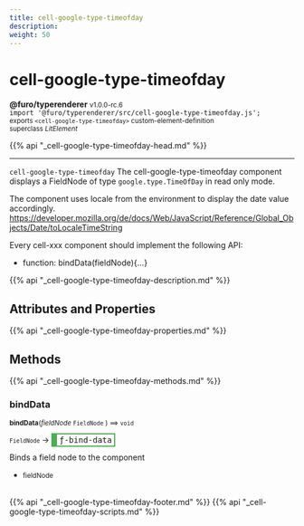 ```yaml
---
title: cell-google-type-timeofday
description: 
weight: 50
---
```


# cell-google-type-timeofday
**@furo/typerenderer** <small>v1.0.0-rc.6</small>
<br>`import '@furo/typerenderer/src/cell-google-type-timeofday.js';`<small>
<br>exports `<cell-google-type-timeofday>` custom-element-definition
<br>superclass *LitElement*</small>

{{% api "_cell-google-type-timeofday-head.md" %}}

****

`cell-google-type-timeofday`
The cell-google-type-timeofday component displays a FieldNode of type `google.type.TimeOfDay` in read only mode.

The component uses locale from the environment to display the date value accordingly.
https://developer.mozilla.org/de/docs/Web/JavaScript/Reference/Global_Objects/Date/toLocaleTimeString

Every cell-xxx component should implement the following API:
- function: bindData(fieldNode){...}

{{% api "_cell-google-type-timeofday-description.md" %}}


## Attributes and Properties
{{% api "_cell-google-type-timeofday-properties.md" %}}







## Methods
{{% api "_cell-google-type-timeofday-methods.md" %}}


### **bindData**
<small>**bindData**(*fieldNode* `FieldNode` ) ⟹ `void`</small>

<small>`FieldNode` </small> →
<span  style="border-width:2px 2px 2px 10px; border-style: solid;border-color:  rgb(76, 175, 80);font-family:monospace; padding:2px 4px;">ƒ-bind-data</span>

Binds a field node to the component

- <small>fieldNode </small>
<br><br>







{{% api "_cell-google-type-timeofday-footer.md" %}}
{{% api "_cell-google-type-timeofday-scripts.md" %}}
